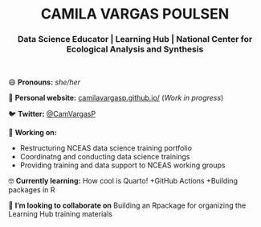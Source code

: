 <h1 align="center"> CAMILA VARGAS POULSEN </h1>

<h3 align="center"> Data Science Educator | Learning Hub | National Center for Ecological Analysis and Synthesis </h3>

<br>

😄 **Pronouns:** _she/her_

📝 **Personal website:** [camilavargasp.github.io/](https://camilavargasp.github.io/) (_Work in progress_)

🐦 **Twitter:** [@CamVargasP](https://twitter.com/CamVargasP)

🔆 **Working on:** 
-   Restructuring NCEAS data science training portfolio
-   Coordinatng and conducting data science trainings
-   Providing training and data support to NCEAS working groups

:nerd_face: **Currently learning:** How cool is Quarto! +GitHub Actions +Building packages in R

👯 **I’m looking to collaborate on** Building an Rpackage for organizing the Learning Hub training materials

<!--
<h3 align="left"> About me </h3>


- 🌱 I’m currently learning ...
- 👯 I’m looking to collaborate on ...
- 🤔 I’m looking for help with ...
- 💬 Ask me about ...
- 📫 How to reach me: ...

- ⚡ Fun fact: ...



**camilavargasp/camilavargasp** is a ✨ _special_ ✨ repository because its `README.md` (this file) appears on your GitHub profile.

Here are some ideas to get you started:

- 🔭 I’m currently working on ...
- 🌱 I’m currently learning ...
- 👯 I’m looking to collaborate on ...
- 🤔 I’m looking for help with ...
- 💬 Ask me about ...
- 📫 How to reach me: ...
- 😄 Pronouns: ...
- ⚡ Fun fact: ...

[Emojis Dictionary](https://gist.github.com/rxaviers/7360908)

-->

